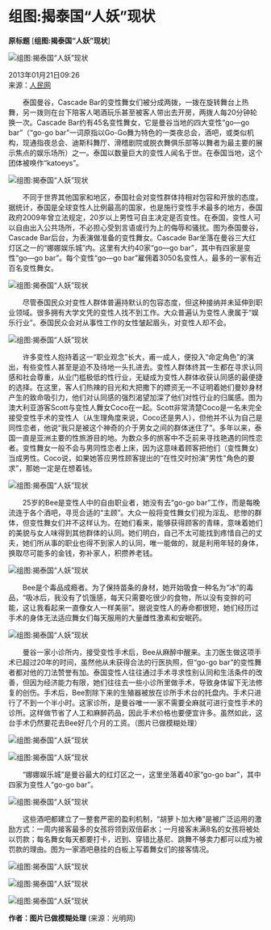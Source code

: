 # 组图:揭泰国“人妖”现状

**原标题** [**组图:揭泰国“人妖”现状**]

![组图:揭泰国“人妖”现状](https://photocdn.sohu.com/20130121/Img364140780.jpg)

2013年01月21日09:26  
来源：[人民网](https://world.people.com.cn/n/2013/0121/c1002-20269165.html)

　　泰国曼谷，Cascade Bar的变性舞女们被分成两拨，一拨在旋转舞台上热舞，另一拨则在台下陪客人喝酒玩乐甚至被客人带出去开房，两拨人每20分钟轮换一次。Cascade Bar约有45名变性舞女，它是曼谷当地的四大变性“go—go bar”（“go-go bar”一词原指以Go-Go舞为特色的一类夜总会，酒吧，或类似机构，现通指夜总会、迪斯科舞厅、滑稽剧院或脱衣舞俱乐部等以舞者为最主要的展示焦点的娱乐场所）之一。泰国以数量巨大的变性人闻名于世。在泰国当地，这个团体被唤作“katoeys”。

![组图:揭泰国“人妖”现状](https://photocdn.sohu.com/20130121/Img364140781.jpg)

　　不同于世界其他国家和地区，泰国社会对变性群体持相对包容和开放的态度。据统计，泰国是全球变性人比例最高的国家，也是施行变性手术最多的地方，泰国政府2009年曾立法规定，20岁以上男性可自主决定是否变性。在泰国，变性人可以自由出入公共场所，不必担心受到言语或行为上的侮辱和骚扰。图为泰国曼谷，Cascade Bar后台，为表演做准备的变性舞女。Cascade Bar坐落在曼谷三大红灯区之一的“娜娜娱乐城”内。这里有大约40家“go—go bar”，其中有四家是变性“go—go bar”。每个变性“go—go bar”雇佣着3050名变性人，最多的一家有近百名变性舞女。

![组图:揭泰国“人妖”现状](https://photocdn.sohu.com/20130121/Img364140782.jpg)

　　尽管泰国民众对变性人群体普遍持默认的包容态度，但这种接纳并未延伸到职业领域。很多拥有大学文凭的变性人找不到工作。大众普遍认为变性人隶属于“娱乐行业”。泰国民众会对从事性工作的女性皱起眉头，对变性人却不会。

![组图:揭泰国“人妖”现状](https://photocdn.sohu.com/20130121/Img364140783.jpg)

　　许多变性人抱持着这一“职业观念”长大，甫一成人，便投入“命定角色”的演出，有些变性人甚至是迫不及待地一头扎进去。变性人群体终其一生都在寻求认同感和社会尊重，从业门槛极低的性行业，无疑成为变性人群体收获认同感的最便捷的选择。在这里，客人们热辣的目光和大把撒下的嫖资无一不证明着她们曼妙身材产生的致命吸引力，他们对认同感的强烈渴望加深了他们对性行业的归属感。图为澳大利亚游客Scott与变性人舞女Coco在一起。Scott非常清楚Coco是一名未完全接受变性手术的变性人（从生理角度来说，Coco还是男人），但他并不认为自己是同性恋者，他说“我只是被这个神奇的介于男女之间的群体迷住了”。多年以来，泰国一直是亚洲主要的性旅游目的地。为数众多的旅客中不乏前来寻找艳遇的同性恋者。变性舞女一般不会与男同性恋者上床，因为这意味着顾客把他们（变性舞女）当成男性。Coco说，如果她答应男性顾客提出的“在性交时扮演"男性"角色的要求”，那她一定是在想着钱。

![组图:揭泰国“人妖”现状](https://photocdn.sohu.com/20130121/Img364140784.jpg)

　　25岁的Bee是变性人中的自由职业者，她没有去“go-go bar”工作，而是每晚流连于各个酒吧，寻觅合适的“主顾”。大众一般将变性舞女们视为淫乱、悲惨的群体，但变性舞女们并不这样认为。在她们看来，能够获得顾客的青睐，意味着她们的美貌与女人味得到其他群体的认同。她们明白，自己不太可能找到疼惜自己的丈夫，她们所从事的职业也得不到家人的认同，唯一能做的，就是利用年轻的身体，换取尽可能多的金钱，弥补家人，积攒养老钱。

![组图:揭泰国“人妖”现状](https://photocdn.sohu.com/20130121/Img364140785.jpg)

　　Bee是个毒品成瘾者。为了保持苗条的身材，她开始吸食一种名为“冰”的毒品，“吸冰后，我没有了饥饿感，每天只需要吃很少的食物，所以没有变胖的可能，这让我看起来一直像女人一样美丽”。据说变性人的寿命都很短，她们经历过手术的身体无法适应舞女们每天服用的大量雌性激素和安眠药。

![组图:揭泰国“人妖”现状](https://photocdn.sohu.com/20130121/Img364140786.jpg)

　　曼谷一家小诊所内，接受变性手术后，Bee从麻醉中醒来。主刀医生做这项手术已超过20年的时间，虽然他从未获得合法的行医执照，但“go-go bar”的变性舞者都对他的刀法赞誉有加。泰国变性人往往通过手术寻求性别认同和生活条件的改善，但因为经济能力有限，她们往往去一些小诊所里做手术，导致身体留下无法修复的创伤。手术后，Bee割除下来的生殖器被放在诊所手术台的托盘内。手术只进行了不到一个半小时。这家诊所，是曼谷唯一一家不需要全麻就可进行变性手术的诊所。这样做节省了人工和麻醉药品，因此手术价格也要便宜许多。虽然如此，这台手术仍然要花去Bee好几个月的工资。（图片已做模糊处理）

![组图:揭泰国“人妖”现状](https://photocdn.sohu.com/20130121/Img364140787.jpg)

![组图:揭泰国“人妖”现状](https://photocdn.sohu.com/20130121/Img364140788.jpg)

　　“娜娜娱乐城”是曼谷最大的红灯区之一，这里坐落着40家“go-go bar”，其中四家为变性人“go-go bar”。

![组图:揭泰国“人妖”现状](https://photocdn.sohu.com/20130121/Img364140789.jpg)

　　这些酒吧都建立了一整套严密的盈利机制，“胡萝卜加大棒”是被广泛运用的激励方式：一周内接客最多的女孩将领到双倍薪水；一月接客未满8名的女孩将被处以罚款；每名舞女每天都要打卡，迟到、穿错比基尼、跳舞不够卖力都可以成为被罚款的理由。图为一家酒吧悬挂的白板上写着舞女们的接客情况。

![组图:揭泰国“人妖”现状](https://photocdn.sohu.com/20130121/Img364140790.jpg)

![组图:揭泰国“人妖”现状](https://photocdn.sohu.com/20130121/Img364140791.jpg)

![组图:揭泰国“人妖”现状](https://photocdn.sohu.com/20130121/Img364140792.jpg)

**作者：图片已做模糊处理** (来源：光明网)

